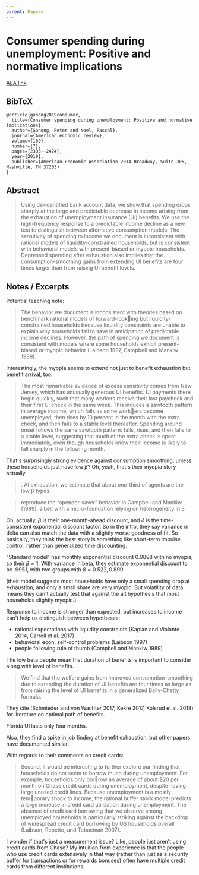 ```yaml
---
parent: Papers
---
```


# Consumer spending during unemployment: Positive and normative implications

[AEA link](https://www.aeaweb.org/articles?id=10.1257/aer.20170537)

## BibTeX
```
@article{ganong2019consumer,
  title={Consumer spending during unemployment: Positive and normative implications},
  author={Ganong, Peter and Noel, Pascal},
  journal={American economic review},
  volume={109},
  number={7},
  pages={2383--2424},
  year={2019},
  publisher={American Economic Association 2014 Broadway, Suite 305, Nashville, TN 37203}
}
```

## Abstract

> Using de-identified bank account data, we show that spending drops sharply at the large and predictable decrease in income arising from the exhaustion of unemployment insurance (UI) benefits. We use the high-frequency response to a predictable income decline as a new test to distinguish between alternative consumption models. The sensitivity of spending to income we document is inconsistent with rational models of liquidity-constrained households, but is consistent with behavioral models with present-biased or myopic households. Depressed spending after exhaustion also implies that the consumption-smoothing gains from extending UI benefits are four times larger than from raising UI benefit levels.

## Notes / Excerpts

Potential teaching note: 

> The behavior we document is 
inconsistent with theories based on benchmark rational models of forward-looking but liquidity-constrained households because liquidity constraints are unable to 
explain why households fail to save in anticipation of predictable income declines. 
However, the path of spending we document is consistent with models where some 
households exhibit present-biased or myopic behavior (Laibson 1997, Campbell 
and Mankiw 1989).

Interestingly, the myopia seems to extend not just to benefit exhaustion but benefit arrival, too.

> The most remarkable evidence of excess sensitivity comes from New Jersey, 
which has unusually generous UI benefits. UI payments there begin quickly, such 
that many workers receive their last paycheck and their first UI check in the same 
week. This induces a sawtooth pattern in average income, which falls as some workers become unemployed, then rises by 10 percent in the month with the extra check, 
and then falls to a stable level thereafter. Spending around onset follows the same 
sawtooth pattern: falls, rises, and then falls to a stable level, suggesting that much 
of the extra check is spent immediately, even though households know their income 
is likely to fall sharply in the following month.

That's surprisingly strong evidence against consumption smoothing, unless these households just have low $\beta$?
Oh, yeah, that's their myopia story actually.
> . At exhaustion, we estimate that about one-third of agents are the low β types.

> reproduce the “spender-saver” behavior in Campbell and Mankiw (1989), albeit 
with a micro-foundation relying on heterogeneity in β

Oh, actually, $\beta$ is their one-month-ahead discount, and $\delta$ is the time-consistent exponential discount factor.
So in the intro, they say variance in delta can also match the data with a slightly worse goodness of fit.
So basically, they think the best story is something like short-term impulse control, rather than generalized time discounting.

"Standard model" has monthly exponential discount 0.9898 with no myopia, so their $\beta=1$.
With variance in beta, they estimate exponential discount to be .9951, with two groups with $\beta=0.522,0.899$.

(their model suggests most households have only a small spending drop at exhaustion, and only a small share are very myopic. 
But volatility of data means they can't actually test that against the alt hypothesis that most households slightly myopic.)

Response to income is stronger than expected, but increases to income can't help us distinguish between hypotheses:
- rational expectations with liquidity constraints (Kaplan and Violante 2014, Carroll et al. 2017)
- behavioral econ, self-control problems  (Laibson 1997) 
- people following rule of thumb (Campbell and Mankiw 1989)

The low beta people mean that duration of benefits is important to consider along with level of benefits.
> We find that the welfare gains from improved consumption-smoothing due to 
extending the duration of UI benefits are four times as large as from raising the level 
of UI benefits in a generalized Baily-Chetty formula.

They cite  (Schmieder and von Wachter 2017, Kekre 2017, Kolsrud et al. 2018) for literature on optimal path of benefits.

Florida UI lasts only four months.

Also, they find a spike in job finding at benefit exhaustion, but other papers have documented similar.


With regards to their comments on credit cards:

> Second, it would be interesting to further explore our finding that households do 
not seem to borrow much during unemployment. For example, households only borrow an average of about $20 per month on Chase credit cards during unemployment, 
despite having large unused credit lines. Because unemployment is a mostly temporary shock to income, the rational buffer stock model predicts a large increase in 
credit card utilization during unemployment. The absence of credit card borrowing 
that we observe among unemployed households is particularly striking against the 
backdrop of widespread credit card borrowing by US households overall (Laibson, 
Repetto, and Tobacman 2007).

I wonder if that's just a measurement issue? Like, people just aren't using credit cards from Chase? 
My intuition from experience is that the people who use credit cards extensively in that way 
(rather than just as a security buffer for transactions or for rewards bonuses)
often have multiple credit cards from different institutions.